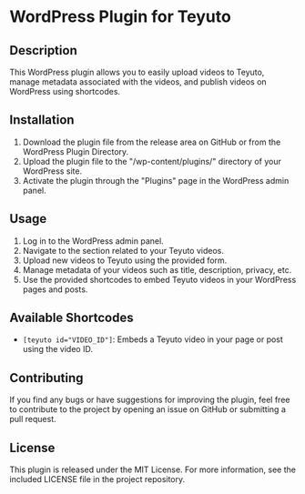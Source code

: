 # WordPress Plugin for Teyuto

## Description
This WordPress plugin allows you to easily upload videos to Teyuto, manage metadata associated with the videos, and publish videos on WordPress using shortcodes. 

## Installation
1. Download the plugin file from the release area on GitHub or from the WordPress Plugin Directory.
2. Upload the plugin file to the "/wp-content/plugins/" directory of your WordPress site.
3. Activate the plugin through the "Plugins" page in the WordPress admin panel.

## Usage
1. Log in to the WordPress admin panel.
2. Navigate to the section related to your Teyuto videos.
3. Upload new videos to Teyuto using the provided form.
4. Manage metadata of your videos such as title, description, privacy, etc.
5. Use the provided shortcodes to embed Teyuto videos in your WordPress pages and posts.

## Available Shortcodes
- `[teyuto id="VIDEO_ID"]`: Embeds a Teyuto video in your page or post using the video ID.

## Contributing
If you find any bugs or have suggestions for improving the plugin, feel free to contribute to the project by opening an issue on GitHub or submitting a pull request.

## License
This plugin is released under the MIT License. For more information, see the included LICENSE file in the project repository.